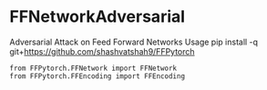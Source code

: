 # FFNetworkAdversarial
Adversarial Attack on Feed Forward Networks
Usage
pip install -q git+https://github.com/shashvatshah9/FFPytorch  

```
from FFPytorch.FFNetwork import FFNetwork
from FFPytorch.FFEncoding import FFEncoding
```
